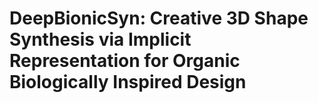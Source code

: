 # DeepBionicSyn: Creative 3D Shape Synthesis via Implicit Representation for Organic Biologically Inspired Design
